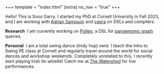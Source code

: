 +++
template = "index.html"
[extra]
no_nav = "true"
+++

Hello! This is Soos Garry. I started my PhD at Cornell University in Fall 2023, and I am working with [Adrian Sampson][adrian] and [capra][] on DSLs and compilers.

**Research&nbsp;** I am currently working on [Pollen][], a DSL for [pangenomic graph][] queries.

**Personal&nbsp;** I am a total swing dance (lindy hop) nerd. I teach the Intro to Swing PE class at Cornell and regularly travel around the world for social dances and workshop weekends. Completely unrelated to this, I recently start playing Irish tin whistle! Catch me at [The Watershed] for live performances.

[capra]: https://capra.cs.cornell.edu/
[adrian]: https://www.cs.cornell.edu/~asampson/
[pl-cornell]: http://pl.cs.cornell.edu
[pollen]: https://github.com/cucapra/pollen/tree/main
[pangenomic graph]: https://www.nature.com/articles/s41586-023-05896-x
[research-stmt]: /files/research.pdf
[the watershed]: https://www.ithacawatershed.com/

<!--
[pltea]: https://pltea.github.io/
-->